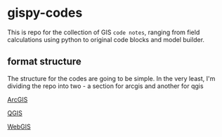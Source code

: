 # gispy-codes

This is repo for the collection of GIS `code notes`, ranging from field calculations using python to original code blocks and model builder.

## format structure
The structure for the codes are going to be simple. In the very least, I'm dividing the repo into two - a section for arcgis and another for qgis

[ArcGIS](https://github.com/linibensonjr/gispy-codes/tree/main/arcgis)  

[QGIS](https://github.com/linibensonjr/gispy-codes/tree/main/qgis)

[WebGIS](https://github.com/linibensonjr/gispy-codes/tree/main/webgis)